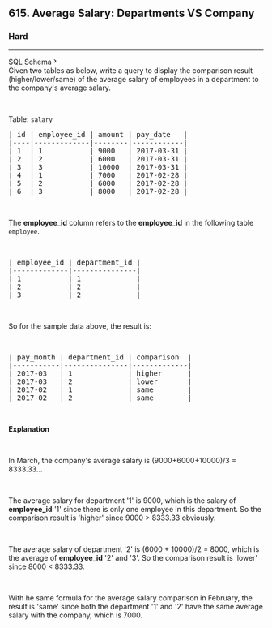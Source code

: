 <h2>615. Average Salary: Departments VS Company</h2><h3>Hard</h3><hr><div class="sql-schema-wrapper__3VBi"><a class="sql-schema-link__3cEg">SQL Schema<svg viewBox="0 0 24 24" width="1em" height="1em" class="icon__1Md2"><path fill-rule="evenodd" d="M10 6L8.59 7.41 13.17 12l-4.58 4.59L10 18l6-6z"></path></svg></a></div><div>Given two tables as below, write a query to display the comparison result (higher/lower/same) of the average salary of employees in a department to the company's average salary.
<p>&nbsp;</p>
Table: <code>salary</code>

<pre>| id | employee_id | amount | pay_date   |
|----|-------------|--------|------------|
| 1  | 1           | 9000   | 2017-03-31 |
| 2  | 2           | 6000   | 2017-03-31 |
| 3  | 3           | 10000  | 2017-03-31 |
| 4  | 1           | 7000   | 2017-02-28 |
| 5  | 2           | 6000   | 2017-02-28 |
| 6  | 3           | 8000   | 2017-02-28 |
</pre>

<p>&nbsp;</p>
The <b>employee_id</b> column refers to the <b>employee_id</b> in the following table <code>employee</code>.

<p>&nbsp;</p>

<pre>| employee_id | department_id |
|-------------|---------------|
| 1           | 1             |
| 2           | 2             |
| 3           | 2             |
</pre>

<p>&nbsp;</p>
So for the sample data above, the result is:

<p>&nbsp;</p>

<pre>| pay_month | department_id | comparison  |
|-----------|---------------|-------------|
| 2017-03   | 1             | higher      |
| 2017-03   | 2             | lower       |
| 2017-02   | 1             | same        |
| 2017-02   | 2             | same        |
</pre>

<p>&nbsp;</p>
<b>Explanation</b>

<p>&nbsp;</p>
In March, the company's average salary is (9000+6000+10000)/3 = 8333.33...

<p>&nbsp;</p>
The average salary for department '1' is 9000, which is the salary of <b>employee_id</b> '1' since there is only one employee in this department. So the comparison result is 'higher' since 9000 &gt; 8333.33 obviously.

<p>&nbsp;</p>
The average salary of department '2' is (6000 + 10000)/2 = 8000, which is the average of <b>employee_id</b> '2' and '3'. So the comparison result is 'lower' since 8000 &lt; 8333.33.

<p>&nbsp;</p>
With he same formula for the average salary comparison in February, the result is 'same' since both the department '1' and '2' have the same average salary with the company, which is 7000.

<p>&nbsp;</p>
</div>